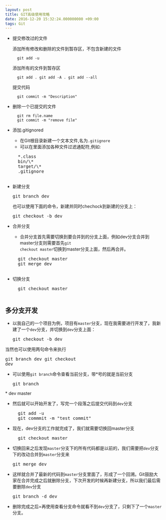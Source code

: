 ```yaml
---
layout: post
title: GIT高级使用攻略
date: 2016-12-20 15:32:24.000000000 +09:00
tags: Git
---
```


* 提交修改过的文件
	
	添加所有修改和删除的文件到暂存区，不包含新建的文件

		git add -u
		
	添加所有的文件到暂存区
	
		git add . git add -A . git add --all	
	提交代码
		
		git commit -m "Description"
		
	

* 删除一个已提交的文件
		
		git rm file.name
		git commit -m "remove file"
* 添加.gitignored
	- 在Git根目录新建一个文本文件,名为<code>.gitignore</code>
	- 可以在里面添加各种文件过滤通配符,例如:
	<pre>
	*.class
	bin/\*
	target/\*
	.gitignore
	</pre>
* 新建分支
	<pre>git branch dev</pre>
	也可以使用下面的命令，新建并同时chechock到新建的分支上：
	<pre>git checkout -b dev</pre>
* 合并分支
	- 合并分支首先需要切换到要合并到的分支上面，例如dev分支合并到master分支则需要首先<code>git checkout master</code>切换到master分支上面，然后再合并。
	<pre>
	git checkout master
	git merge dev
	</pre>
	
* 切换分支
	<pre>
	git checkout master
	</pre>

## 多分支开发
+ 以我自己的一个项目为例，项目有<code>master</code>分支，现在我需要进行开发了，我新建了一个<code>dev</code>分支，并切换到<code>dev</code>分支上面：
	<pre>git checkout -b dev</pre>
当然也可以使用两句命令来执行
	<pre>git branch dev
git checkout dev</pre>
+ 可以使用<code>git branch</code>命令查看当前分支，带*号的就是当前分支
	<pre>git branch
\* dev
master</pre>
+ 然后就可以开始开发了，写完一个段落之后提交代码到<code>dev</code>分支
	<pre>
	git add -u
	git commmit -m "test commit"</pre>
+ 现在，dev分支的工作就完成了，我们就需要切换回master分支
	<pre>
	git checkout master	</pre>
+ 切换回来之后发现<code>master</code>分支下的所有代码都是以前的，我们需要把<code>dev</code>分支下的改动合并到<code>master</code>分支来
	<pre>git merge dev</pre>
+ 这样就合并了最新的代码到<code>master</code>分支里面了，形成了一个回溯。Git鼓励大家在合并完成之后就删除分支，下次开发的时候再新建分支，所以我们最后需要删除<code>dev</code>分支
	<pre>git branch -d dev</pre>	
+ 删除完成之后=再使用查看分支命令就看不到<code>dev</code>分支了，只剩下了一个<code>master</code>分支。